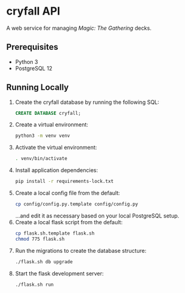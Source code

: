 # cryfall API

A web service for managing _Magic: The Gathering_ decks.

## Prerequisites

* Python 3
* PostgreSQL 12

## Running Locally

1. Create the cryfall database by running the following SQL:
    ```sql
    CREATE DATABASE cryfall;
    ```
2. Create a virtual environment:
    ```sh
    python3 -m venv venv
    ```
3. Activate the virtual environment:
    ```sh
    . venv/bin/activate
    ```
4. Install application dependencies:
    ```sh
    pip install -r requirements-lock.txt
    ```
5. Create a local config file from the default:
    ```sh
    cp config/config.py.template config/config.py
    ```
    ...and edit it as necessary based on your local PostgreSQL setup.
6. Create a local flask script from the default:
    ```sh
    cp flask.sh.template flask.sh
    chmod 775 flask.sh
    ```
7. Run the migrations to create the database structure:
    ```sh
    ./flask.sh db upgrade
    ```
8. Start the flask development server:
    ```sh
    ./flask.sh run
    ```
